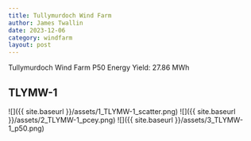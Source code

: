 ```yaml
---
title: Tullymurdoch Wind Farm
author: James Twallin
date: 2023-12-06
category: windfarm
layout: post
---
```

Tullymurdoch Wind Farm P50 Energy Yield: 27.86 MWh

TLYMW-1
-------------
![]({{ site.baseurl }}/assets/1_TLYMW-1_scatter.png)
![]({{ site.baseurl }}/assets/2_TLYMW-1_pcey.png)
![]({{ site.baseurl }}/assets/3_TLYMW-1_p50.png)

